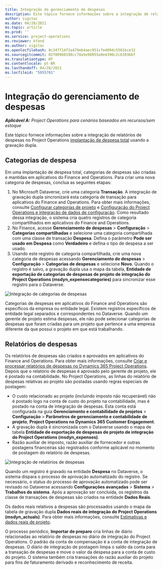 ```yaml
---
title: Integração do gerenciamento de despesas
description: Este tópico fornece informações sobre a integração de relatórios de despesas no Project Operations usando a gravação dupla.
author: sigitac
ms.date: 04/28/2021
ms.topic: article
ms.prod: ''
ms.service: project-operations
ms.reviewer: kfend
ms.author: sigitac
ms.openlocfilehash: 8c347f14f3a479eb4aec951cfe4094c5581bce32
ms.sourcegitcommit: 02f00960198cc78a5e96955a9e4390c2c6393bbf
ms.translationtype: HT
ms.contentlocale: pt-BR
ms.lasthandoff: 04/28/2021
ms.locfileid: "5955701"
---
```

# <a name="expense-management-integration"></a>Integração do gerenciamento de despesas

_**Aplicável A:** Project Operations para cenários baseados em recursos/sem estoque_

Este tópico fornece informações sobre a integração de relatórios de despesas no Project Operations [implantação de despesa total](../expense/expense-overview.md) usando a gravação dupla.

## <a name="expense-categories"></a>Categorias de despesa

Em uma implantação de despesa total, categorias de despesas são criadas e mantidas em aplicativos do Finance and Operations. Para criar uma nova categoria de despesas, conclua as seguintes etapas:

1. No Microsoft Dataverse, crie uma categoria **Transação**. A integração de gravação dupla sincronizará esta categoria de transação para aplicativos do Finance and Operations. Para obter mais informações, consulte [Configurar categorias de projeto](/dynamics365/project-operations/project-accounting/configure-project-categories) e [Configuração do Project Operations e integração de dados de configuração](resource-dual-write-setup-integration.md). Como resultado dessa integração, o sistema cria quatro registros de categoria compartilhados em aplicativos do Finance and Operations.
2. No Finance, acesse **Gerenciamento de despesas** > **Configuração** > **Categorias compartilhadas** e selecione uma categoria compartilhada com uma classe de transação **Despesa**. Defina o parâmetro **Pode ser usado em Despesa** como **Verdadeiro** e defina o tipo de despesa a ser usado.
3. Usando este registro de categoria compartilhada, crie uma nova categoria de despesas acessando **Gerenciamento de despesas** > **Configuração** > **Categorias de despesas** e selecione **Novo**. Quando o registro é salvo, a gravação dupla usa o mapa da tabela, **Entidade de exportação de categorias de despesas de projeto de integração do Project Operations (msdyn\_expensecategories)** para sincronizar esse registro para o Dataverse.

  ![Integração de categorias de despesas](./media/DW6ExpenseCategories.png)

Categorias de despesas em aplicativos do Finance and Operations são específicos da empresa ou entidade legal. Existem registros específicos de entidade legal separados e correspondentes no Dataverse. Quando um gerente de projeto estima despesas, ele não pode selecionar categorias de despesas que foram criadas para um projeto que pertence a uma empresa diferente da que possui o projeto em que está trabalhando. 

## <a name="expense-reports"></a>Relatórios de despesas

Os relatórios de despesas são criados e aprovados em aplicativos do Finance and Operations. Para obter mais informações, consulte [Criar e processar relatórios de despesas no Dynamics 365 Project Operations](/learn/modules/create-process-expense-reports/). Depois que o relatório de despesas é aprovado pelo gerente de projeto, ele é postado na contabilidade. No Project Operations, as linhas do relatório de despesas relativas ao projeto são postadas usando regras especiais de postagem:

  - O custo relacionado ao projeto (incluindo imposto não recuperável) não é postado logo na conta de custo do projeto na contabilidade, mas é postado na conta de integração de despesas. Esta conta está configurada na guia **Gerenciamento e contabilidade de projetos** > **Configuração** > **Parâmetros de gerenciamento e contabilidade de projeto**, **Project Operations no Dynamics 365 Customer Engagement**.
  - A gravação dupla é sincronizada com o Dataverse usando o mapa de tabela **Entidade de exportação de despesas de projeto de integração do Project Operations (msdyn\_expenses)**.
  - Razão auxiliar de imposto, razão auxiliar de fornecedor e outras postagens financeiras são registrados conforme aplicável no momento de postagem do relatório de despesas.

  ![Integração de relatórios de despesas](./media/DW6ExpenseReports.png)

Quando um registro é gravado na entidade **Despesa** no Dataverse, o sistema dispara o processo de aprovação automatizado do registro. Se necessário, o status do processo de aprovação automatizado pode ser revisado no Dataverse acessando **Configurações avançadas** > **Sistema** > **Trabalhos do sistema**. Após a aprovação ser concluída, os registros da classe de transações de despesas são criados na entidade **Dados Reais**.

Os dados reais relativos a despesas são processados usando o mapa da tabela de gravação dupla **Dados reais de integração do Project Operations (msdyn\_actuals)**. Para obter mais informações, consulte [Estimativas e dados reais de projeto](resource-dual-write-estimates-actuals.md).

O processo periódico, **Importar de preparo** cria linhas de diário relacionadas ao relatório de despesas no diário de integração do Project Operations. O padrão da conta de compensação é a conta de integração de despesas. O diário de integração de postagem limpa o saldo da conta para a transação de despesas e move o valor da despesa para a conta de custo do projeto. O sistema também cria transações do razão auxiliar do projeto para fins de faturamento derivado e reconhecimento de receita.
